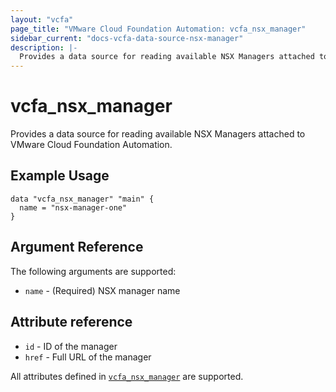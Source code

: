 ```yaml
---
layout: "vcfa"
page_title: "VMware Cloud Foundation Automation: vcfa_nsx_manager"
sidebar_current: "docs-vcfa-data-source-nsx-manager"
description: |-
  Provides a data source for reading available NSX Managers attached to VMware Cloud Foundation Automation.
---
```


# vcfa\_nsx\_manager

Provides a data source for reading available NSX Managers attached to VMware Cloud Foundation Automation.

## Example Usage 

```hcl
data "vcfa_nsx_manager" "main" {
  name = "nsx-manager-one"
}
```

## Argument Reference

The following arguments are supported:

* `name` - (Required) NSX manager name

## Attribute reference

* `id` - ID of the manager
* `href` - Full URL of the manager

All attributes defined in
[`vcfa_nsx_manager`](/providers/vmware/vcfa/latest/docs/resources/nsx_manager#attribute-reference)
are supported.
